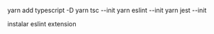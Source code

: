 yarn add typescript -D
yarn tsc --init
yarn eslint --init
yarn jest --init

instalar eslint extension